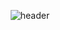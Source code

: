 <div align="center">

  ![header](https://capsule-render.vercel.app/api?type=waving&text=Github)
</div>
